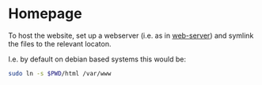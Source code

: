 # Homepage

To host the website, set up a webserver (i.e. as in [web-server](https://github.com/HarryU/web-server)) and symlink the files to the relevant locaton.

I.e. by default on debian based systems this would be:

```bash
sudo ln -s $PWD/html /var/www
```
